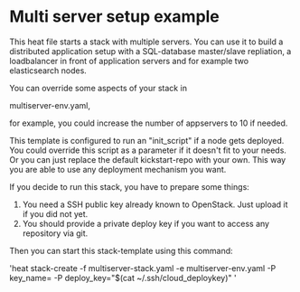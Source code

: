 # Multi server setup example

This heat file starts a stack with multiple servers. You can use it to
build a distributed application setup with a SQL-database master/slave repliation, 
a loadbalancer in front of <n> application servers and for example two 
elasticsearch nodes.

You can override some aspects of your stack in 

multiserver-env.yaml,

for example, you could increase the number of appservers to 10 if needed.

This template is configured to run an "init_script" if a node gets 
deployed. You could override this script as a parameter if it doesn't 
fit to your needs. Or you can just replace the default kickstart-repo 
with your own. This way you are able to use any deployment mechanism you 
want. 

If you decide to run this stack, you have to prepare some things:

1. You need a SSH public key already known to OpenStack. Just upload it if you
	did not yet.
2. You should provide a private deploy key if you want to access any
	repository via git.

Then you can start this stack-template using this command:

  'heat stack-create -f multiserver-stack.yaml -e multiserver-env.yaml -P key_name=<yourRealKeyName> -P deploy_key="$(cat ~/.ssh/cloud_deploykey)" <myFancyStackName>'


